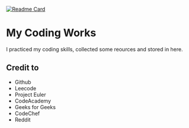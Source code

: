 [![Readme Card](https://github-readme-stats.vercel.app/api/pin/?username=daqiren888&repo=https://github.com/daqiren888/coding-works-and-resources)](https://github.com/daqiren888/coding-works-and-resources)
# My Coding Works

I practiced my coding skills, collected some reources and stored in here.

## Credit to
- Github
- Leecode
- Project Euler
- CodeAcademy
- Geeks for Geeks
- CodeChef
- Reddit

